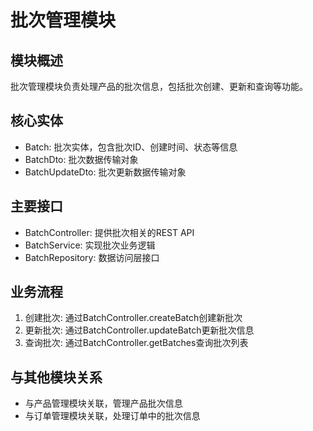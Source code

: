 # 批次管理模块

## 模块概述
批次管理模块负责处理产品的批次信息，包括批次创建、更新和查询等功能。

## 核心实体
- Batch: 批次实体，包含批次ID、创建时间、状态等信息
- BatchDto: 批次数据传输对象
- BatchUpdateDto: 批次更新数据传输对象

## 主要接口
- BatchController: 提供批次相关的REST API
- BatchService: 实现批次业务逻辑
- BatchRepository: 数据访问层接口

## 业务流程
1. 创建批次: 通过BatchController.createBatch创建新批次
2. 更新批次: 通过BatchController.updateBatch更新批次信息
3. 查询批次: 通过BatchController.getBatches查询批次列表

## 与其他模块关系
- 与产品管理模块关联，管理产品批次信息
- 与订单管理模块关联，处理订单中的批次信息
